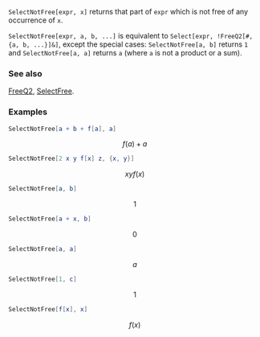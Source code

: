 `SelectNotFree[expr, x]` returns that part of `expr` which is not free of any occurrence of `x`.

`SelectNotFree[expr, a, b, ...]` is equivalent to `Select[expr, !FreeQ2[#, {a, b, ...}]&]`, except the special cases: 
`SelectNotFree[a, b]` returns `1` and `SelectNotFree[a, a]` returns `a` (where `a` is not a product or a sum).

### See also

[FreeQ2](FreeQ2), [SelectFree](SelectFree).

### Examples

```mathematica
SelectNotFree[a + b + f[a], a]
```

$$f(a)+a$$

```mathematica
SelectNotFree[2 x y f[x] z, {x, y}]
```

$$x y f(x)$$

```mathematica
SelectNotFree[a, b]
```

$$1$$

```mathematica
SelectNotFree[a + x, b]
```

$$0$$

```mathematica
SelectNotFree[a, a]
```

$$a$$

```mathematica
SelectNotFree[1, c]
```

$$1$$

```mathematica
SelectNotFree[f[x], x]
```

$$f(x)$$